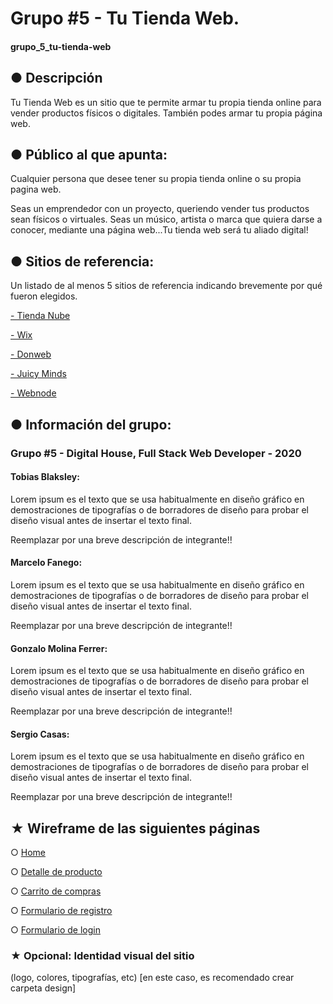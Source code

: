 # Grupo #5 - Tu Tienda Web.
#### grupo_5_tu-tienda-web



## ● Descripción

Tu Tienda Web es un sitio que te permite armar tu propia tienda online para vender productos físicos o digitales. También podes armar tu propia página web.


## ● Público al que apunta: 
Cualquier persona que desee tener su propia tienda online o su propia pagina  web.

Seas un emprendedor con un proyecto, queriendo vender tus productos sean físicos o virtuales. Seas un músico, artista o marca que quiera darse a conocer, mediante una página web...Tu tienda web será tu aliado digital!


## ● Sitios de referencia:
Un listado de al menos 5 sitios de referencia indicando brevemente por qué fueron elegidos.

[- Tienda Nube](https://www.tiendanube.com)

[- Wix](https://es.wix.com)

[- Donweb](https://donweb.com/es-ar/)

[- Juicy Minds](https://juicyminds.com.ar/)

[- Webnode](https://www.webnode.es/#top)

## ● Información del grupo:
### Grupo #5 - Digital House, Full Stack Web Developer - 2020

#### Tobias Blaksley:
Lorem ipsum es el texto que se usa habitualmente en diseño gráfico en demostraciones de tipografías o de borradores de diseño para probar el diseño visual antes de insertar el texto final. 

Reemplazar por una breve descripción de integrante!!

#### Marcelo Fanego:
Lorem ipsum es el texto que se usa habitualmente en diseño gráfico en demostraciones de tipografías o de borradores de diseño para probar el diseño visual antes de insertar el texto final. 

Reemplazar por una breve descripción de integrante!!

#### Gonzalo Molina Ferrer:
Lorem ipsum es el texto que se usa habitualmente en diseño gráfico en demostraciones de tipografías o de borradores de diseño para probar el diseño visual antes de insertar el texto final. 

Reemplazar por una breve descripción de integrante!!

#### Sergio Casas:
Lorem ipsum es el texto que se usa habitualmente en diseño gráfico en demostraciones de tipografías o de borradores de diseño para probar el diseño visual antes de insertar el texto final. 

Reemplazar por una breve descripción de integrante!!


## ★ Wireframe de las siguientes páginas

○ [Home](https://wireframe.cc/eTJ5Tl)

○ [Detalle de producto](https://wireframe.cc/dQMXjd)

○ [Carrito de compras](https://wireframe.cc/FjKUBs)

○ [Formulario de registro](https://wireframe.cc/iI57vq)

○ [Formulario de login](https://wireframe.cc/1MSEsi)

### ★ Opcional: Identidad visual del sitio
(logo, colores, tipografías, etc) [en este caso, es recomendado crear carpeta design]
